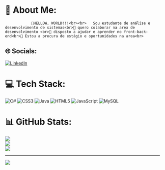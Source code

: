 # 💫 About Me:
                🔭HELLOW, WORLD!!!<br><br>   Sou estudante de análise e desenvolvimento de sistemas<br>👯 quero colaborar na area de desenvolvimento <br>🤝 disposto a ajudar e aprender no front-back-end<br>🌱 Estou a procura de estágio e oportunidades na area<br>


## 🌐 Socials:
[![LinkedIn](https://img.shields.io/badge/LinkedIn-%230077B5.svg?logo=linkedin&logoColor=white)](https://linkedin.com/in/joao-claudio-2005112b3) 

# 💻 Tech Stack:
![C#](https://img.shields.io/badge/c%23-%23239120.svg?style=plastic&logo=csharp&logoColor=white) ![CSS3](https://img.shields.io/badge/css3-%231572B6.svg?style=plastic&logo=css3&logoColor=white) ![Java](https://img.shields.io/badge/java-%23ED8B00.svg?style=plastic&logo=openjdk&logoColor=white) ![HTML5](https://img.shields.io/badge/html5-%23E34F26.svg?style=plastic&logo=html5&logoColor=white) ![JavaScript](https://img.shields.io/badge/javascript-%23323330.svg?style=plastic&logo=javascript&logoColor=%23F7DF1E) ![MySQL](https://img.shields.io/badge/mysql-%2300000f.svg?style=plastic&logo=mysql&logoColor=white)
# 📊 GitHub Stats:
![](https://github-readme-stats.vercel.app/api?username=joaoclaudioads&theme=dark&hide_border=false&include_all_commits=false&count_private=false)<br/>
![](https://github-readme-streak-stats.herokuapp.com/?user=joaoclaudioads&theme=dark&hide_border=false)<br/>
![](https://github-readme-stats.vercel.app/api/top-langs/?username=joaoclaudioads&theme=dark&hide_border=false&include_all_commits=false&count_private=false&layout=compact)

---
[![](https://visitcount.itsvg.in/api?id=joaoclaudioads&icon=0&color=0)](https://visitcount.itsvg.in)

<!-- Proudly created with GPRM ( https://gprm.itsvg.in ) -->
